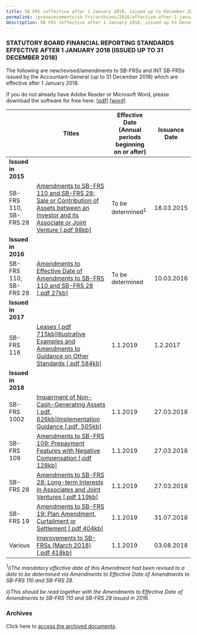 ```yaml
---
title: SB FRS (effective after 1 January 2018, issued up to December 2018)
permalink: /pronouncements/sb-frs/archives/2018/effective-after-1-january-2018-issued-up-to-december-2018/
description: SB FRS (effective after 1 January 2018, issued up to December 2018)
---
```

### STATUTORY BOARD FINANCIAL REPORTING STANDARDS EFFECTIVE AFTER 1 JANUARY 2018 (ISSUED UP TO 31 DECEMBER 2018)

The following are new/revised/amendments to SB-FRSs and INT SB-FRSs issued by the Accountant-General (up to 31 December 2018) which are effective after 1 January 2018.

If you do not already have Adobe Reader or Microsoft Word, please download the software for free here: [\[pdf\]](http://www.adobe.com/products/acrobat/readstep2.html) [\[word\]](http://www.microsoft.com/downloads/details.aspx?FamilyID=95e24c87-8732-48d5-8689-ab826e7b8fdf&DisplayLang=en)



|  | Titles | Effective Date (Annual periods beginning on or after) | Issuance Date |
| -------- | -------- | -------- | -------- |
| **Issued in 2015** |  |  |  |
| SB-FRS 110, SB-FRS 28 | [Amendments to SB-FRS 110 and SB-FRS 28: Sale or Contribution of Assets between an Investor and its Associate or Joint Venture [.pdf 98kb]](/files/Docs/Default%20Source/Sb%20Frs/Aft%201%20Jan%202018%20to%20Dec%202018/amendments_to_sb-frs_110_and_sb-frs_28.pdf) | To be determined<sup>1</sup> | 18.03.2015 |
| **Issued in 2016** |  |  |  |
| SB-FRS 110, SB-FRS 28 | [Amendments to Effective Date of Amendments to SB-FRS 110 and SB-FRS 28 [.pdf 27kb]](/files/Docs/Default%20Source/Sb%20Frs/Aft%201%20Jan%202018%20to%20Dec%202018/amendments_to_effective_date_of_amendments_to_sb-frs_110_and_sb-frs_28.pdf) | To be determined | 10.03.2016 |
| **Issued in 2017** |  |  |  |
| SB-FRS 116 | [Leases [.pdf 715kb]](/files/Docs/Default%20Source/Sb%20Frs/Aft%201%20Jan%202018%20to%20Dec%202018/sb-frs_116_(2019).pdf)[Illustrative Examples and Amendments to Guidance on Other Standards [.pdf 584kb]](/files/Docs/Default%20Source/Sb%20Frs/Aft%201%20Jan%202018%20to%20Dec%202018/sb-frs_116_ie_(2019).pdf) | 1.1.2019 | 1.2.2017 |
| **Issued in 2018** |  |  |  |
| SB-FRS 1002 | [Impairment of Non-Cash-Generating Assets [.pdf, 626kb]](/files/Docs/Default%20Source/Sb%20Frs/Aft%201%20Jan%202018%20to%20Dec%202018/sb-frs_1002_(2019).pdf)[Implementation Guidance [.pdf, 505kb]](/files/Docs/Default%20Source/Sb%20Frs/Aft%201%20Jan%202018%20to%20Dec%202018/implementation-guidance---impairment-of-ncga_28mar2018.pdf) | 1.1.2019 | 27.03.2018 |
| SB-FRS 109 | [Amendments to SB-FRS 109: Prepayment Features with Negative Compensation [.pdf 128kb]](/files/Docs/Default%20Source/Sb%20Frs/Aft%201%20Jan%202018%20to%20Dec%202018/amendments_to_sb-frs_109.pdf) | 1.1.2019 | 27.03.2018 |
| SB-FRS 28 | [Amendments to SB-FRS 28: Long-term Interests in Associates and Joint Ventures [.pdf 119kb]](/files/Docs/Default%20Source/Sb%20Frs/Aft%201%20Jan%202018%20to%20Dec%202018/amendments_to_sb-frs_28.pdf) | 1.1.2019 | 27.03.2018 |
| SB-FRS 19 | [Amendments to SB-FRS 19: Plan Amendment, Curtailment or Settlement [.pdf 404kb]](/files/Docs/Default%20Source/Sb%20Frs/Aft%201%20Jan%202018%20to%20Dec%202018/amendments_to_sb-frs_19.pdf) | 1.1.2019 | 31.07.2018 |
| Various | [Improvements to SB-FRSs (March 2018) [.pdf 418kb]](/files/Docs/Default%20Source/Sb%20Frs/Aft%201%20Jan%202018%20to%20Dec%202018/improvements_to_sb-frss_(march_2018).pdf) | 1.1.2019 | 03.08.2018 |

*<sup>1</sup>i)The mandatory effective date of this Amendment had been revised to a date to be determined via Amendments to Effective Date of Amendments to SB-FRS 110 and SB-FRS 28.*

*ii)This should be read together with the Amendments to Effective Date of Amendments to SB-FRS 110 and SB-FRS 28 issued in 2016.*

### Archives 

Click here to [access the archived documents](/pronouncements/sb-frs/archives/).